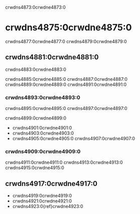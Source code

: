 crwdns4873:0crwdne4873:0
# crwdns4875:0crwdne4875:0

crwdns4877:0crwdne4877:0 crwdns4879:0crwdne4879:0

## crwdns4881:0crwdne4881:0

crwdns4883:0crwdne4883:0

crwdns4885:0crwdne4885:0 crwdns4887:0crwdne4887:0 crwdns4889:0crwdne4889:0 crwdns4891:0crwdne4891:0

### crwdns4893:0crwdne4893:0

crwdns4895:0crwdne4895:0 crwdns4897:0crwdne4897:0

crwdns4899:0crwdne4899:0
- crwdns4901:0crwdne4901:0
- crwdns4903:0crwdne4903:0
- crwdns4905:0crwdne4905:0 crwdns4907:0crwdne4907:0

### crwdns4909:0crwdne4909:0

crwdns4911:0crwdne4911:0 crwdns4913:0crwdne4913:0 crwdns4915:0crwdne4915:0

## crwdns4917:0crwdne4917:0

- crwdns4919:0crwdne4919:0
- crwdns4921:0crwdne4921:0
- crwdns4923:0{ref}crwdne4923:0
